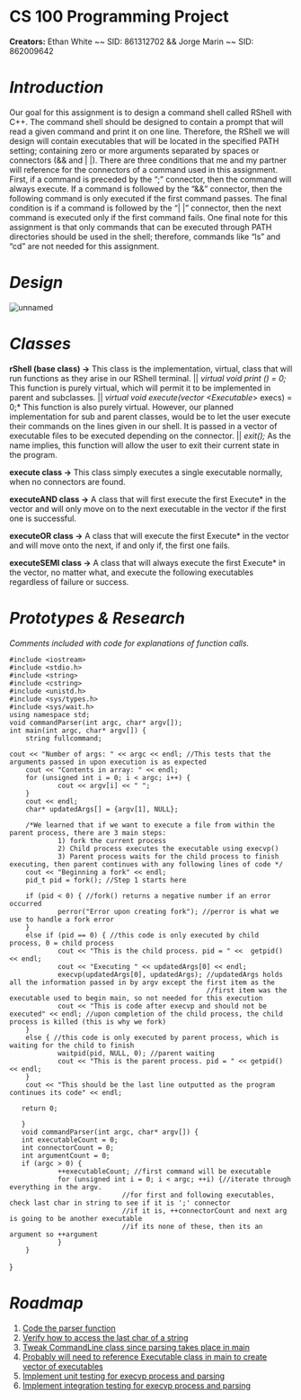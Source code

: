 # CS 100 Programming Project
**Creators:** Ethan White ~~ SID: 861312702 && Jorge Marin ~~ SID: 862009642

# *Introduction*
Our goal for this assignment is to design a command shell called RShell with C++. The command shell should be designed to contain a prompt that will read a given command and print it on one line. Therefore, the RShell we will design will contain executables that will be located in the specified PATH setting; containing zero or more arguments separated by spaces or connectors (&& and | |). There are three conditions that me and my partner will reference for the connectors of a command used in this assignment. First, if a command is preceded by the “;” connector, then the command will always execute. If a command is followed by the “&&” connector, then the following command is only executed if the first command passes. The final condition is if a command is followed by the “| |” connector, then the next command is executed only if the first command fails. One final note for this assignment is that only commands that can be executed through PATH directories should be used in the shell; therefore, commands like “ls” and “cd” are not needed for this assignment.

# *Design*
![unnamed](https://user-images.githubusercontent.com/56050298/68824648-6b8e7200-064c-11ea-9d4f-208e30f9d73e.jpg)

# *Classes* 
**rShell (base class) →**
This class is the implementation, virtual, class that will run functions as they arise in our RShell terminal. 
|| *virtual void print () = 0;* This function is purely virtual, which will permit it to be implemented in parent and subclasses. 
|| *virtual void execute(vector <Executable*> execs) = 0;*   This function is also purely virtual. However, our planned implementation                                                                for sub and parent classes, would be to let the user execute their commands                                                              on the lines given in our shell. It is passed in a vector of executable                                                                  files to be executed depending on the connector.
|| *exit();*         As the name implies, this function will allow the user to exit their current state in the program.

  
**execute class →**
This class simply executes a single executable normally, when no connectors are found.
  
**executeAND class →**
A class that will first execute the first Execute* in the vector and will only move on to the next executable in the vector if the first one is successful. 

**executeOR class →**
A class that will execute the first Execute* in the vector and will move onto the next, if and only if, the first one fails.

**executeSEMI class →**
A class that will always execute the first Execute* in the vector, no matter what, and execute the following executables regardless of failure or success.

# *Prototypes & Research*

*Comments included with code for explanations of function calls.*

    #include <iostream>
	#include <stdio.h>
	#include <string>
	#include <cstring>
	#include <unistd.h>
	#include <sys/types.h>
	#include <sys/wait.h>
	using namespace std;
	void commandParser(int argc, char* argv[]);
	int main(int argc, char* argv[]) {
		string fullcommand;
	
	cout << "Number of args: " << argc << endl; //This tests that the arguments passed in upon execution is as expected
        cout << "Contents in array: " << endl;
        for (unsigned int i = 0; i < argc; i++) {
                cout << argv[i] << " ";
        }
        cout << endl;
        char* updatedArgs[] = {argv[1], NULL};

        /*We learned that if we want to execute a file from within the parent process, there are 3 main steps:
                1) fork the current process
                2) Child process executes the executable using execvp()
                3) Parent process waits for the child process to finish executing, then parent continues with any following lines of code */
        cout << "Beginning a fork" << endl;
        pid_t pid = fork(); //Step 1 starts here

        if (pid < 0) { //fork() returns a negative number if an error occurred
                perror("Error upon creating fork"); //perror is what we use to handle a fork error
        }
        else if (pid == 0) { //this code is only executed by child process, 0 = child process
                cout << "This is the child process. pid = " <<  getpid() << endl;
                cout << "Executing " << updatedArgs[0] << endl;
                execvp(updatedArgs[0], updatedArgs); //updatedArgs holds all the information passed in by argv except the first item as the
                                                     //first item was the executable used to begin main, so not needed for this execution
                cout << "This is code after execvp and should not be executed" << endl; //upon completion of the child process, the child process is killed (this is why we fork)
        }
        else { //this code is only executed by parent process, which is waiting for the child to finish
                waitpid(pid, NULL, 0); //parent waiting
                cout << "This is the parent process. pid = " << getpid() << endl;
        }
        cout << "This should be the last line outputted as the program continues its code" << endl;

       return 0;

       }
       void commandParser(int argc, char* argv[]) {
       int executableCount = 0;
       int connectorCount = 0;
       int argumentCount = 0;
       if (argc > 0) {
                ++executableCount; //first command will be executable
                for (unsigned int i = 0; i < argc; ++i) {//iterate through everything in the argv.
                                //for first and following executables, check last char in string to see if it is ';' connector
                                //if it is, ++connectorCount and next arg is going to be another executable
                                //if its none of these, then its an argument so ++argument
                }
        }
}

# *Roadmap* 
1. [Code the parser function](https://github.com/cs100/assignment-rshell/issues/3)                          
2. [Verify how to access the last char of a string](https://github.com/cs100/assignment-rshell/issues/4)      
3. [Tweak CommandLine class since parsing takes place in main](https://github.com/cs100/assignment-rshell/issues/5)                     
4. [Probably will need to reference Executable class in main to create vector of executables](https://github.com/cs100/assignment-rshell/issues/7)                    
5. [Implement unit testing for execvp process and parsing](https://github.com/cs100/assignment-rshell/issues/8)
6. [Implement integration testing for execvp process and parsing](https://github.com/cs100/assignment-rshell/issues/9)                                            


	

